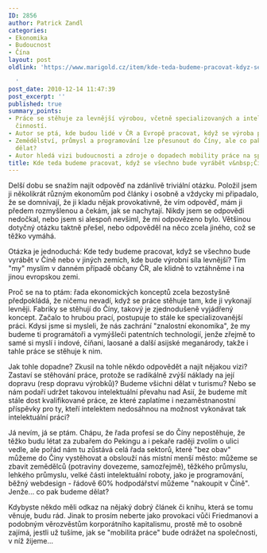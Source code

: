 ```yaml
---
ID: 2856
author: Patrick Zandl
categories:
- Ekonomika
- Budoucnost
- Čína
layout: post
oldlink: 'https://www.marigold.cz/item/kde-teda-budeme-pracovat-kdyz-se-vsechno-bude-vyrabet-v-cine

  '
post_date: 2010-12-14 11:47:39
post_excerpt: ''
published: true
summary_points:
- Práce se stěhuje za levnější výrobou, včetně specializovaných a intelektuálních
  činností.
- Autor se ptá, kde budou lidé v ČR a Evropě pracovat, když se výroba přesune do Číny.
- Zemědělství, průmysl a programování lze přesunout do Číny, ale co pak budou Evropané
  dělat?
- Autor hledá vizi budoucnosti a zdroje o dopadech mobility práce na společnost.
title: Kde teda budeme pracovat, když se všechno bude vyrábět v&nbsp;Číně?
---
```


Delší dobu se snažím najít odpověď na zdánlivě triviální otázku. Položil jsem ji několikrát různým ekonomům pod články i osobně a vždycky mi připadalo, že se domnívají, že ji kladu nějak provokativně, že vím odpověď, mám ji předem rozmyšlenou a čekám, jak se nachytají. Nikdy jsem se odpovědi nedočkal, nebo jsem si alespoň nevšiml, že mi odpovězeno bylo. Většinou dotyčný otázku taktně přešel, nebo odpověděl na něco zcela jiného, což se těžko vymáhá. 

Otázka je jednoduchá: Kde tedy budeme pracovat, když se všechno bude vyrábět v Číně nebo v jiných zemích, kde bude výrobní síla levnější? Tím "my" myslím v danném případě občany ČR, ale klidně to vztáhněme i na jinou evropskou zemi.

Proč se na to ptám: řada ekonomických konceptů zcela bezostyšně předpokládá, že ničemu nevadí, když se práce stěhuje tam, kde ji vykonají levněji. Fabriky se stěhují do Číny, takový je zjednodušeně vyjádřený koncept. Začalo to hrubou prací, postupuje to stále ke specializovanější práci. Kdysi jsme si mysleli, že nás zachrání "znalostní ekonomika", že my budeme ti programátoři a vymýšleči patentních technologií, jenže zřejmě to samé si myslí i indové, číňani, laosané a další asijské meganárody, takže i tahle práce se stěhuje k nim. 

Jak tohle dopadne? Zkusil na tohle někdo odpovědět a najít nějakou vizi? Zastaví se stěhování práce, protože se radikálně zvýší náklady na její dopravu (resp dopravu výrobků)? Budeme všichni dělat v turismu? Nebo se nám podaří udržet takovou intelektuální převahu nad Asií, že budeme mít stále dost kvalifikované práce, ze které zaplatíme i nezaměstnanostní příspěvky pro ty, kteří intelektem nedosáhnou na možnost vykonávat tak intelektuální práci? 

Já nevím, já se ptám. Chápu, že řada profesí se do Číny nepostěhuje, že těžko budu létat za zubařem do Pekingu a i pekaře raději zvolím o ulici vedle, ale pořád nám tu zůstává celá řada sektorů, které "bez obav" můžeme do Činy vystěhovat a obslouží nás místní menší město: můžeme se zbavit zemědělců (potraviny dovezeme, samozřejmě), těžkého průmyslu, lehkého průmyslu, velké části intelektuální roboty, jako je programování, běžný webdesign - řádově 60% hodpodářství můžeme "nakoupit v Číně". Jenže... co pak budeme dělat?

Kdybyste někdo měli odkaz na nějaký dobrý článek či knihu, která se tomu věnuje, budu rád. Jinak to prosím neberte jako provokaci vůči Friedmanovi a podobným věrozvěstům korporátního kapitalismu, prostě mě to osobně zajímá, jestli už tušíme, jak se "mobilita práce" bude odrážet na společnosti, v níž žijeme...